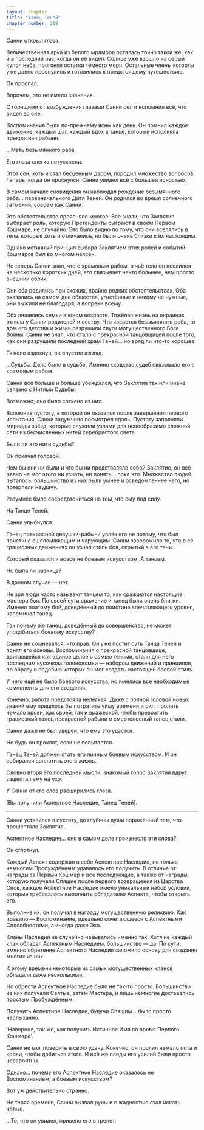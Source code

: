 ```yaml
---
layout: chapter
title: "Танец Теней"
chapter_number: 218
---
```


Санни открыл глаза.

Величественная арка из белого мрамора осталась точно такой же, как и в последний раз, когда он её видел. Солнце уже взошло на серый купол неба, прогоняя остатки тёмного моря. Остальные члены когорты уже давно проснулись и готовились к предстоящему путешествию.

Он проспал.

Впрочем, это не имело значения.

С горящими от возбуждения глазами Санни сел и вспомнил всё, что видел во сне.

Воспоминания были по-прежнему ясны как день. Он помнил каждое движение, каждый шаг, каждый вдох в танце, который исполняла прекрасная рабыня.

...Мать безымянного раба.

Его глаза слегка потускнели.

Этот сон, хоть и стал бесценным даром, породил множество вопросов. Теперь, когда он проснулся, Санни увидел всё с большей ясностью.

В самом начале сновидения он наблюдал рождение безымянного раба... первоначального Дитя Теней. Он родился во время солнечного затмения, совсем как Санни.

Это обстоятельство проясняло многое. Все знали, что Заклятие выбирает роль, которую Претенденты сыграют в своём Первом Кошмаре, не случайно. Это было видно по тому, что они вселялись в тела, которые хоть и отличались, но были очень близки к их настоящим.

Однако истинный принцип выбора Заклятием этих ролей и событий Кошмаров был во многом неясен.

Но теперь Санни знал, что с храмовым рабом, в чьё тело он вселился на несколько коротких дней, его связывает нечто большее, чем просто внешний облик.

Они оба родились при схожих, крайне редких обстоятельствах. Оба оказались на самом дне общества, угнетённые и никому не нужные, они выжили не благодаря, а вопреки всему.

Оба лишились семьи в юном возрасте. Тяжёлая жизнь на окраинах отняла у Санни родителей и сестру. Что касается безымянного раба, то дом его детства и жизнь разрушили слуги могущественного Бога Войны. Санни не знал, что стало с прекрасной танцовщицей после того, как они разрушили последний храм Теней... но вряд ли что-то хорошее.

Тяжело вздохнув, он опустил взгляд.

...Судьба. Дело было в судьбе. Именно сходство судеб связывало его с храмовым рабом.

Санни всё больше и больше убеждался, что Заклятие так или иначе связано с Нитями Судьбы.

Возможно, оно было соткано из них.

Вспомнив пустоту, в которой он оказался после завершения первого испытания, Санни задумчиво посмотрел вдаль. Пустоту заполняли мириады звёзд, которые служили узлами для невообразимо сложной сети из бесчисленных нитей серебристого света.

Были ли это нити судьбы?

Он покачал головой.

Чем бы они ни были и что бы ни представляло собой Заклятие, он всё равно не мог этого ни узнать, ни понять... пока что. Множество людей пыталось, большинство из них были умнее и осведомленнее него, но потерпели неудачу.

Разумнее было сосредоточиться на том, что ему под силу.

На Танце Теней.

Санни улыбнулся.

Танец прекрасной девушки-рабыни увлёк его не потому, что был поистине ошеломляющим и чарующим. Санни заворожило то, что в её грациозных движениях он узнал стиль боя, скрытый в его тени.

Который оказался и вовсе не боевым искусством. А танцем.

Но была ли разница?

В данном случае — нет.

Не зря люди часто называют танцем то, как сражаются настоящие мастера боя. По своей сути сражение и танец были очень близки. Именно поэтому бой, доведённый до поистине впечатляющего уровня, напоминал танец.

Так почему же танец, доведённый до совершенства, не может уподобиться боевому искусству?

Санни не сомневался, что прав. Он уже постиг суть Танца Теней и понял его основы. Воспоминания о прекрасной танцовщице, двигавшейся как единое целое с семью тенями, стали для него последним кусочком головоломки — набором движений и принципов, по образу и подобию которых он мог создать настоящий боевой стиль.

У него ещё не было боевого искусства, но имелись все необходимые компоненты для его создания.

Конечно, работа предстояла нелёгкая. Даже с полной головой новых знаний ему пришлось бы потратить уйму времени и сил, пролить немало крови, как своей, так и вражеской, чтобы превратить грациозный танец прекрасной рабыни в смертоносный танец стали.

Санни даже не был уверен, что ему это удастся.

Но будь он проклят, если не попытается.

Танец Теней должен стать его личным боевым искусством. И он собирался воплотить это в жизнь.

Словно вторя его последней мысли, знакомый голос Заклятия вдруг зашептал ему на ухо.

У Санни от его слов расширились глаза.

[Вы получили Аспектное Наследие, Танец Теней].

***

Санни уставился в пустоту, до глубины души поражённый тем, что прошептало Заклятие.

Аспектное Наследие... оно в самом деле произнесло эти слова?

Он сглотнул.

Каждый Аспект содержал в себе Аспектное Наследие, но только немногим Пробуждённым удавалось его получить. В отличие от награды за Первый Кошмар и все последующие, а также от награды, которую получали Спящие после первого возвращения из Царства Снов, каждое Аспектное Наследие имело уникальный набор условий, которые требовалось выполнить обладателю Аспекта, чтобы открыть его.

Выполнив их, он получал в награду могущественную реликвию. Как правило — Воспоминание, идеально сочетающееся с Аспектными Способностями, а иногда даже Эхо.

Кланы Наследия не случайно назывались именно так. Хотя не каждый клан обладал Аспектным Наследием, большинство — да. По сути, именно обретение Аспектного Наследия заложило основу для создания многих из них.

К этому времени некоторые из самых могущественных кланов обладали даже несколькими.

Но обрести Аспектное Наследие было не так-то просто. Большинство из них получали Святые, затем Мастера, и лишь немногие доставались простым Пробуждённым.

Получить Аспектное Наследие, будучи Спящим... было просто неслыханно.

'Наверное, так же, как получить Истинное Имя во время Первого Кошмара'.

Санни не мог поверить в свою удачу. Конечно, он пролил немало пота и крови, чтобы добиться этого. И всё же плоды его усилий были просто невероятны.

Однако... почему его Аспектное Наследие оказалось не Воспоминанием, а боевым искусством?

Вот уж действительно странно.

Не теряя времени, Санни вызвал руны и с жадностью стал искать новые.

...То, что он увидел, привело его в трепет.